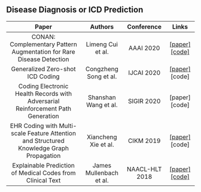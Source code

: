 ## Disease Diagnosis or ICD Prediction

Paper | Authors | Conference | Links
:-: | :-: | :-: | :-:
CONAN: Complementary Pattern Augmentation for Rare Disease Detection|Limeng Cui et al.|AAAI 2020|[[paper]](https://arxiv.org/pdf/1911.13232.pdf)[[code]](https://github.com/cuilimeng/CONAN)
Generalized Zero-shot ICD Coding |Congzheng Song et al.| IJCAI 2020|[[paper]](https://arxiv.org/pdf/1909.13154v1.pdf)[code]
Coding Electronic Health Records with Adversarial Reinforcement Path Generation|Shanshan Wang et al.|SIGIR 2020|[paper][code]
EHR Coding with Multi-scale Feature Attention and Structured Knowledge Graph Propagation|Xiancheng Xie et al.|CIKM 2019|[[paper]](https://dl.acm.org/doi/pdf/10.1145/3357384.3357897)[code]
Explainable Prediction of Medical Codes from Clinical Text |James Mullenbach et al.|NAACL-HLT 2018 | [[paper]](https://www.aclweb.org/anthology/N18-1100.pdf) [[code]](https://github.com/jamesmullenbach/caml-mimic)



